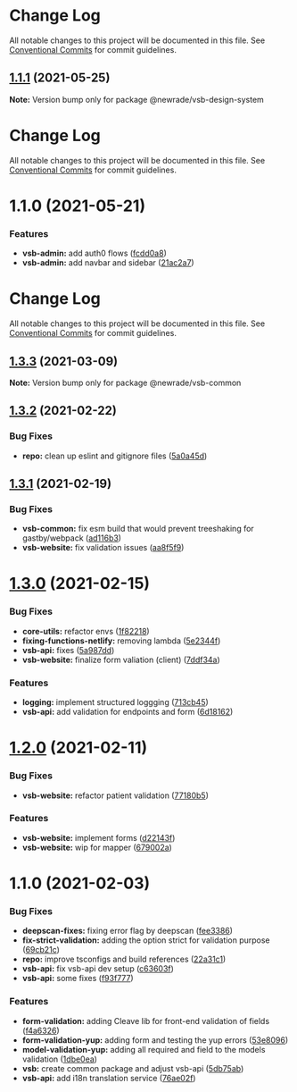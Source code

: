 # Change Log

All notable changes to this project will be documented in this file. See
[Conventional Commits](https://conventionalcommits.org) for commit guidelines.

## [1.1.1](https://github.com/newrade/newrade/compare/@newrade/vsb-design-system@1.1.0...@newrade/vsb-design-system@1.1.1) (2021-05-25)

**Note:** Version bump only for package @newrade/vsb-design-system

# Change Log

All notable changes to this project will be documented in this file. See
[Conventional Commits](https://conventionalcommits.org) for commit guidelines.

# 1.1.0 (2021-05-21)

### Features

- **vsb-admin:** add auth0 flows
  ([fcdd0a8](https://github.com/newrade/newrade/commit/fcdd0a81ea10ffe4d1342440406ab7a2f92420b5))
- **vsb-admin:** add navbar and sidebar
  ([21ac2a7](https://github.com/newrade/newrade/commit/21ac2a74f9dd719da952c5e09cf94b460de26e1e))

# Change Log

All notable changes to this project will be documented in this file. See
[Conventional Commits](https://conventionalcommits.org) for commit guidelines.

## [1.3.3](https://github.com/newrade/newrade/compare/@newrade/vsb-common@1.3.2...@newrade/vsb-common@1.3.3) (2021-03-09)

**Note:** Version bump only for package @newrade/vsb-common

## [1.3.2](https://github.com/newrade/newrade/compare/@newrade/vsb-common@1.3.1...@newrade/vsb-common@1.3.2) (2021-02-22)

### Bug Fixes

- **repo:** clean up eslint and gitignore files
  ([5a0a45d](https://github.com/newrade/newrade/commit/5a0a45d7d6e669dc6859f361093d6d5b1e3c5d09))

## [1.3.1](https://github.com/newrade/newrade/compare/@newrade/vsb-common@1.3.0...@newrade/vsb-common@1.3.1) (2021-02-19)

### Bug Fixes

- **vsb-common:** fix esm build that would prevent treeshaking for
  gastby/webpack
  ([ad116b3](https://github.com/newrade/newrade/commit/ad116b38456b0eb64b6a82d7deef3d8ad66510a3))
- **vsb-website:** fix validation issues
  ([aa8f5f9](https://github.com/newrade/newrade/commit/aa8f5f9e1f2bab9eff62c32017d9a5159750e98f))

# [1.3.0](https://github.com/newrade/newrade/compare/@newrade/vsb-common@1.2.0...@newrade/vsb-common@1.3.0) (2021-02-15)

### Bug Fixes

- **core-utils:** refactor envs
  ([1f82218](https://github.com/newrade/newrade/commit/1f82218b98f869c7e16202601bffe13ae085ae94))
- **fixing-functions-netlify:** removing lambda
  ([5e2344f](https://github.com/newrade/newrade/commit/5e2344f4eda61740f377d25f2f708e7f89e9715b))
- **vsb-api:** fixes
  ([5a987dd](https://github.com/newrade/newrade/commit/5a987dd707852165c3a1834e9e6d0ec359663c8f))
- **vsb-website:** finalize form valiation (client)
  ([7ddf34a](https://github.com/newrade/newrade/commit/7ddf34a0443834fbdae668a7ddd53ab2c90ad805))

### Features

- **logging:** implement structured loggging
  ([713cb45](https://github.com/newrade/newrade/commit/713cb4501897b14ff3d53c93d32bce0686759a7c))
- **vsb-api:** add validation for endpoints and form
  ([6d18162](https://github.com/newrade/newrade/commit/6d18162c1d76e2f9463443d75c88f24514061afd))

# [1.2.0](https://github.com/newrade/newrade/compare/@newrade/vsb-common@1.1.0...@newrade/vsb-common@1.2.0) (2021-02-11)

### Bug Fixes

- **vsb-website:** refactor patient validation
  ([77180b5](https://github.com/newrade/newrade/commit/77180b59ed02a90ff8bbaeece51fc1bf78a82287))

### Features

- **vsb-website:** implement forms
  ([d22143f](https://github.com/newrade/newrade/commit/d22143f076e06b28d0d6f39be66a8531f57fa677))
- **vsb-website:** wip for mapper
  ([679002a](https://github.com/newrade/newrade/commit/679002ab9d8cbdb5ba4b489693b8406b2b91dd06))

# 1.1.0 (2021-02-03)

### Bug Fixes

- **deepscan-fixes:** fixing error flag by deepscan
  ([fee3386](https://github.com/newrade/newrade/commit/fee3386d881f78036447523e48f7455ace636645))
- **fix-strict-validation:** adding the option strict for validation purpose
  ([69cb21c](https://github.com/newrade/newrade/commit/69cb21ccc9b11f62222027b8a37fd0ce776eb279))
- **repo:** improve tsconfigs and build references
  ([22a31c1](https://github.com/newrade/newrade/commit/22a31c17608f6d6fda5ccd193588fd9194c68502))
- **vsb-api:** fix vsb-api dev setup
  ([c63603f](https://github.com/newrade/newrade/commit/c63603feac60d03d57ef1dd44396527e98a15ae8))
- **vsb-api:** some fixes
  ([f93f777](https://github.com/newrade/newrade/commit/f93f777e5c2e32507777d93936074898fdfab6a8))

### Features

- **form-validation:** adding Cleave lib for front-end validation of fields
  ([f4a6326](https://github.com/newrade/newrade/commit/f4a63263d832bb14f480b20d82e57cde93d31428))
- **form-validation-yup:** adding form and testing the yup errors
  ([53e8096](https://github.com/newrade/newrade/commit/53e809643d48cce51bacd6abc097e5cf91429745))
- **model-validation-yup:** adding all required and field to the models
  validation
  ([1dbe0ea](https://github.com/newrade/newrade/commit/1dbe0ea1a576c533b1dad9541c71f3b3fc5f60ca))
- **vsb:** create common package and adjust vsb-api
  ([5db75ab](https://github.com/newrade/newrade/commit/5db75ab09fc2dd4e3cd6f52b4cc2bc56398863b8))
- **vsb-api:** add i18n translation service
  ([76ae02f](https://github.com/newrade/newrade/commit/76ae02fa4bc15c744b5d2629267bda27b66d9403))
